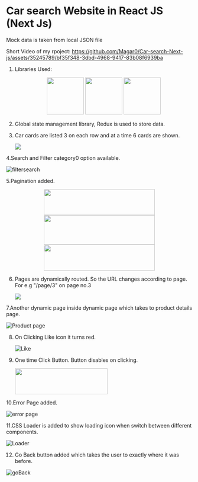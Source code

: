<h1> Car search Website in React JS (Next Js) </h1>

Mock data is taken from local JSON file

Short Video of my rpoject:
https://github.com/Magar0/Car-search-Next-js/assets/35245789/bf35f348-3dbd-4968-9417-83b08f6939ba

1. Libraries Used:
     <p align="center">
      <img src="https://github.com/Magar0/Car-search-Next-js/assets/35245789/feeaa5c1-90f5-4849-9728-272a9ee3c898" width="100" height="100">
      <img src="https://github.com/Magar0/Car-search-Next-js/assets/35245789/a71a917d-962f-49dd-b8e5-efb65e79b80d" width="100" height="100">
      <img src="https://github.com/Magar0/Car-search-Next-js/assets/35245789/b39cb53e-a003-4482-8a48-70413d8948d0" width="100" height="100">
    </p>
   
2. Global state management library, Redux is used to store data.
   
3. Car cards are listed 3 on each row and at a time 6 cards are shown.
   
      <img src="https://github.com/Magar0/Car-search-Next-js/assets/35245789/ec6bd382-2516-47d1-b58f-100e0c5910b4">

4.Search and Filter category0 option available.

![filtersearch](https://github.com/Magar0/Car-search-Next-js/assets/35245789/2af0feb8-baf6-4cc2-9084-d45708a0c60a)
      
5.Pagination added.
   <p align="center">
      <img src="https://github.com/Magar0/Car-search-Next-js/assets/35245789/fcb05119-4e25-4b3a-9e6a-2317c051da2b" width="300" height="70">
      <img src="https://github.com/Magar0/Car-search-Next-js/assets/35245789/a4abb705-4d33-49ef-8266-ec5f497f89d7" width="300" height="80">
      <img src="https://github.com/Magar0/Car-search-Next-js/assets/35245789/a2cdbd1d-7dc6-4097-a97d-5a8577c936a1" width="300" height="70">
    </p>
    
6. Pages are dynamically routed. So the URL changes according to page. For e.g "/page/3"   on page no.3
   
      <img src="https://github.com/Magar0/Car-search-Next-js/assets/35245789/c2ece961-c384-4cb4-ad3a-da86798af2a9">

7.Another dynamic page inside dynamic page which takes to product details page.

![Product page](https://github.com/Magar0/Car-search-Next-js/assets/35245789/6089c49e-df81-4f6a-a801-8261f5f10ac2)

8. On Clicking Like icon it turns red.

   ![Like](https://github.com/Magar0/Car-search-Next-js/assets/35245789/4a0a11e7-6e27-454a-990a-e5ed3c632705)
   

9. One time Click Button. Button disables on clicking.
   
      <img src="https://github.com/Magar0/Car-search-Next-js/assets/35245789/8c8bb365-6a0f-444b-af20-ddb0eab5e865" width="250" height="70">


10.Error Page added.

  ![error page](https://github.com/Magar0/Car-search-Next-js/assets/35245789/254da325-b75f-4b0f-8863-6662e126ed7c)   


11.CSS Loader is added to show loading icon when switch between different components.

![Loader](https://github.com/Magar0/Car-search-Next-js/assets/35245789/f6cecc68-5085-4595-89d3-f38a092e9f9a)

12. Go Back button added which takes the user to exactly where it was before.

 ![goBack](https://github.com/Magar0/Car-search-Next-js/assets/35245789/9262602e-2893-4731-881b-edd46bd2229f)
   
